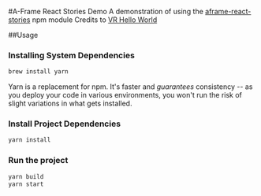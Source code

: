 #A-Frame React Stories Demo
A demonstration of using the [aframe-react-stories](https://www.npmjs.com/package/aframe-react-stories) npm module
Credits to [VR Hello World](https://github.com/alexanderschnapp/vr-hello-world)

##Usage
### Installing System Dependencies
```bash
brew install yarn
```
Yarn is a replacement for npm. It's faster and *guarantees* consistency -- as you deploy your code in various environments, you won't run the risk of slight variations in what gets installed.

### Install Project Dependencies
```bash
yarn install
```

### Run the project
```bash
yarn build
yarn start
```